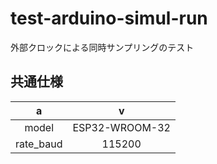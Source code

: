 # test-arduino-simul-run
外部クロックによる同時サンプリングのテスト


## 共通仕様

|a|v|
|:-:|:-:|
|model|ESP32-WROOM-32|
|rate_baud|115200|
